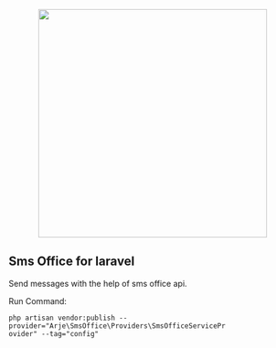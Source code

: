 <p align="center"><a href="https://laravel.com" target="_blank"><img src="https://raw.githubusercontent.com/laravel/art/master/logo-lockup/5%20SVG/2%20CMYK/1%20Full%20Color/laravel-logolockup-cmyk-red.svg" width="400"></a></p>

## Sms Office for laravel

Send messages with the help of sms office api.

Run Command:
```
php artisan vendor:publish --provider="Arje\SmsOffice\Providers\SmsOfficeServicePr
ovider" --tag="config"
```
